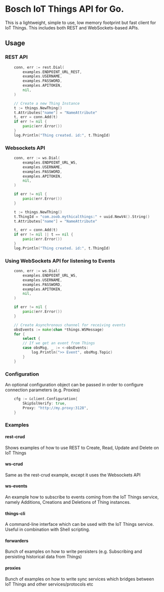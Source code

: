 # Bosch IoT Things API for Go.

This is a lightweight, simple to use, low memory footprint but fast client for IoT Things.
This includes both REST and WebSockets-based APIs.

## Usage
### REST API
``` go
	conn, err := rest.Dial(
		examples.ENDPOINT_URL_REST,
		examples.USERNAME,
		examples.PASSWORD,
		examples.APITOKEN,
		nil,
	)

	// Create a new Thing Instance
	t := things.NewThing()
	t.Attributes["name"] = "NameAttribute"
	t, err = conn.Add(t)
	if err != nil {
		panic(err.Error())
	}
	log.Println("Thing created. id:", t.ThingId)
```


### Websockets API
``` go
	conn, err := ws.Dial(
		examples.ENDPOINT_URL_WS,
		examples.USERNAME,
		examples.PASSWORD,
		examples.APITOKEN,
		nil,
	)

	if err != nil {
		panic(err.Error())
	}

	t := things.NewThing()
	t.ThingId = "com.zoob.mythicalthings:" + uuid.NewV4().String()
	t.Attributes["name"] = "NameAttribute"

	t, err = conn.Add(t)
	if err != nil || t == nil {
		panic(err.Error())
	}
	log.Println("Thing created. id:", t.ThingId)
```

### Using WebSockets API for listening to Events
``` go
	conn, err := ws.Dial(
		examples.ENDPOINT_URL_WS,
		examples.USERNAME,
		examples.PASSWORD,
		examples.APITOKEN,
		nil,
	)

	if err != nil {
		panic(err.Error())
	}

	// Create Asynchronous channel for receiving events
	obsEvents := make(chan *things.WSMessage)
	for {
		select {
		// If we get an event from Things
		case obsMsg, _ := <-obsEvents:
			log.Println(">> Event", obsMsg.Topic)
		}
	}
```

### Configuration
An optional configuration object can be passed in order to configure connection parameters (e.g. Proxies)
``` go
	cfg := &client.Configuration{
		SkipSslVerify: true,
		Proxy: "http://my.proxy:3128",
	}
```

### Examples
#### rest-crud
Shows examples of how to use REST to Create, Read, Update and Delete on IoT Things

#### ws-crud
 Same as the rest-crud example, except it uses the Websockets API

#### ws-events
 An example how to subscribe to events coming from the IoT Things service, namely Additions, Creations and Deletions of Thing instances.

#### things-cli
A command-line interface which can be used with the IoT Things service. Useful in combination with Shell scripting.

#### forwarders
Bunch of examples on how to write persisters (e.g. Subscribing and persisting historical data from Things)

#### proxies
Bunch of examples on how to write sync services which bridges between IoT Things and other services/protocols etc
